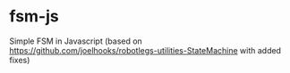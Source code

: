 fsm-js
======

Simple FSM in Javascript (based on https://github.com/joelhooks/robotlegs-utilities-StateMachine with added fixes)
